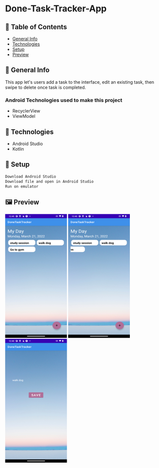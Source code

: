 # Done-Task-Tracker-App

## 📑 Table of Contents
* [General Info](#-general-info)
* [Technologies](#-technologies)
* [Setup](#-setup)
* [Preview](#-preview)

## 💁 General Info
This app let's users add a task to the interface, edit an existing task, then swipe to delete once task is completed.
### Android Technologies used to make this project
* RecyclerView
* ViewModel


## 🧰 Technologies
* Android Studio
* Kotlin

## 🔑 Setup
```
Download Android Studio
Download file and open in Android Studio
Run on emulator

```
## 🖼️ Preview
<img width="200" height="400" src="donetask.png"> <img width="200" height="400" src="donetask2.png"> <img width="200" height="400" src="donetask3.png">
